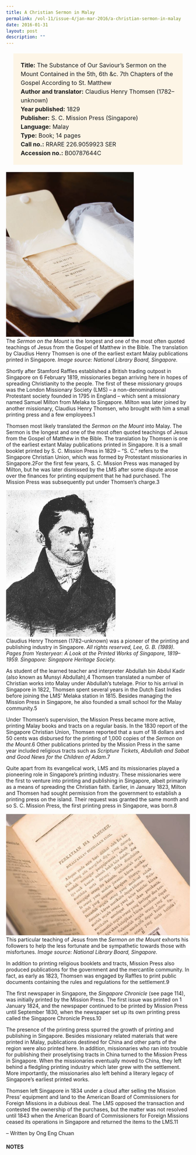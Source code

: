 ```yaml
---
title: A Christian Sermon in Malay
permalink: /vol-11/issue-4/jan-mar-2016/a-christian-sermon-in-malay
date: 2016-01-31
layout: post
description: ""
---
```

<span style="background-colour: #fdf5e6; padding: 20px; margin: 20px; background:#fdf5e6; display:block; font-size:1rem; line-height:1.5rem;"> 
	<b>Title:</b> The Substance of Our Saviour’s Sermon on the Mount Contained in the 5th, 6th &c. 7th Chapters of the Gospel According to St. Matthew<br>
<b>Author and translator:</b> Claudius Henry Thomsen (1782–unknown)<br>
<b>Year published:</b> 1829<br>
<b>Publisher:</b> S. C. Mission Press (Singapore)<br>
<b>Language:</b> Malay<br>
<b>Type:</b> Book; 14 pages<br>
<b>Call no.:</b> RRARE 226.9059923 SER<br>
<b>Accession no.:</b> B00787644C
</span>

<img style="width: 350px; height: 450px;" src="/images/vol-11-issue-4/a-christian-sermon-in-malay/M1.JPG">
<div style="background-color: white;">The <i>Sermon on the Mount</i> is the longest and one of the most often quoted teachings of Jesus from the Gospel of Matthew in the Bible. The translation by Claudius Henry Thomsen is one of the earliest extant Malay publications printed in Singapore. <i>Image source: National Library Board, Singapore.</i></div>

Shortly after Stamford Raffles established a British trading outpost in Singapore on 6 February 1819, missionaries began arriving here in hopes of spreading Christianity to the people. The first of these missionary 
groups was the London Missionary Society (LMS) – a non-denominational Protestant society founded in 1795 in England – which sent a missionary named Samuel Milton from Melaka to Singapore. Milton was later joined by another missionary, Claudius Henry Thomsen, who brought with him a small printing press and a few employees.1

Thomsen most likely translated the *Sermon on the Mount* into Malay. The Sermon is the longest and one of the most often quoted teachings of Jesus from the Gospel of Matthew in the Bible. The translation by Thomsen is one of the earliest extant Malay publications printed in Singapore. It is a small booklet printed by S. C. Mission Press in 1829 – “S. C.” refers to the Singapore Christian Union, which was formed by Protestant missionaries in Singapore.2For the first few years, S. C. Mission Press was managed by Milton, but he was later dismissed by the LMS after some dispute arose over the finances for printing equipment that he had purchased. The Mission Press was subsequently put under Thomsen’s charge.3

<img style="width: 300px; height: 400px;" src="/images/vol-11-issue-4/a-christian-sermon-in-malay/M2.JPG">
<div style="background-color: white;">Claudius Henry Thomsen (1782–unknown) was a pioneer of the printing and publishing industry in Singapore. <i>All rights reserved, Lee, G. B. (1989). Pages from Yesteryear: A Look at the Printed Works of Singapore, 1819–1959. Singapore: Singapore Heritage Society.</i></div>

As student of the learned teacher and interpreter Abdullah bin Abdul Kadir (also known as Munsyi Abdullah),4 Thomsen translated a number of Christian works into Malay under Abdullah’s tutelage. Prior to his arrival in Singapore in 1822, Thomsen spent several years in the Dutch East Indies before joining the LMS’ Melaka station in 1815. Besides managing the Mission Press in Singapore, he also founded a small school for the Malay community.5

Under Thomsen’s supervision, the Mission Press became more active, printing Malay books and tracts on a regular basis. In the 1830 report of the Singapore Christian Union, Thomsen reported that a sum of 18 dollars and 50 cents was disbursed for the printing of 1,000 copies of the *Sermon on the Mount*.6 Other publications printed by the Mission Press in the same year included religious tracts such as *Scripture Tickets*, *Abdullah and Sabat and Good News for the Children of Adam*.7

Quite apart from its evangelical work, LMS and its missionaries played a pioneering role in Singapore’s printing industry. These missionaries were the first to venture into printing and publishing in Singapore, albeit primarily as a means of spreading the Christian faith. Earlier, in January 1823, Milton and Thomsen had sought permission from the government to establish a printing press on the island. Their request was granted the same month and so S. C. Mission Press, the first printing press in Singapore, was born.8

<img src="/images/vol-11-issue-4/a-christian-sermon-in-malay/M3.JPG">
<div style="background-color: white;">This particular teaching of Jesus from the <i>Sermon on the Mount</i> exhorts his followers to help the less fortunate and be sympathetic towards those with misfortunes. <i>Image source: National Library Board, Singapore.</i></div>

In addition to printing religious booklets and tracts, Mission Press also produced publications for the government and the mercantile community. In fact, as early as 1823, Thomsen was engaged by Raffles to print public documents containing the rules and regulations for the settlement.9

The first newspaper in Singapore, the *Singapore Chronicle* (see page 114), was initially printed by the Mission Press. The first issue was printed on 1 January 1824, and the newspaper continued to be printed by 
Mission Press until September 1830, when the newspaper set up its own printing press called the Singapore Chronicle Press.10

The presence of the printing press spurred the growth of printing and publishing in Singapore. Besides missionary related materials that were printed in Malay, publications destined for China and other parts of the region were also printed here. In addition, missionaries who ran into trouble for publishing their proselytising tracts in China turned to the Mission Press in Singapore. When the missionaries eventually moved to China, they left behind a fledgling printing industry which later grew with the 
settlement. More importantly, the missionaries also left behind a literary legacy of Singapore’s earliest printed works.

Thomsen left Singapore in 1834 under a cloud after selling the Mission Press’ equipment and land to the American Board of Commissioners for Foreign Missions in a dubious deal. The LMS opposed the transaction and contested the ownership of the purchases, but the matter was not resolved until 1843 when the American Board of Commissioners for Foreign Missions ceased its operations in Singapore and returned the items to the LMS.11

– Written by Ong Eng Chuan

#### **NOTES**